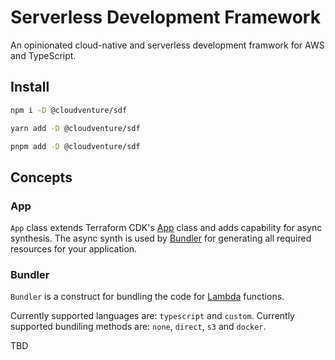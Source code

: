 # Serverless Development Framework

An opinionated cloud-native and serverless development framwork for AWS and TypeScript.

## Install

```bash
npm i -D @cloudventure/sdf
```

```bash
yarn add -D @cloudventure/sdf
```

```bash
pnpm add -D @cloudventure/sdf
```

## Concepts

### App

`App` class extends Terraform CDK's [App](https://developer.hashicorp.com/terraform/cdktf/concepts/cdktf-architecture#app-class) class and adds capability for async synthesis. The async synth is used by [Bundler](#bundler) for generating all required resources for your application.

### Bundler

`Bundler` is a construct for bundling the code for [Lambda](#lambda) functions.

Currently supported languages are: `typescript` and `custom`.
Currently supported bundiling methods are: `none`, `direct`, `s3` and `docker`.

TBD
